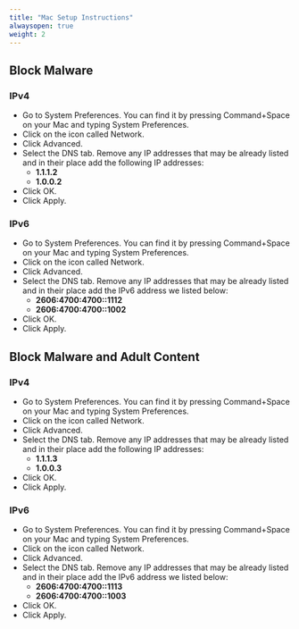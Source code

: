 ```yaml
---
title: "Mac Setup Instructions"
alwaysopen: true
weight: 2
---
```

## Block Malware
### IPv4
* Go to System Preferences. You can find it by pressing Command+Space on your Mac and typing System Preferences.
* Click on the icon called Network.
* Click Advanced.
* Select the DNS tab. Remove any IP addresses that may be already listed and in their place add the following IP addresses:
    * **1.1.1.2**
    * **1.0.0.2**
* Click OK.
* Click Apply.

### IPv6
* Go to System Preferences. You can find it by pressing Command+Space on your Mac and typing System Preferences.
* Click on the icon called Network.
* Click Advanced.
* Select the DNS tab. Remove any IP addresses that may be already listed and in their place add the IPv6 address we listed below:
    * **2606:4700:4700::1112**
    * **2606:4700:4700::1002**
* Click OK.
* Click Apply.

## Block Malware and Adult Content
### IPv4
* Go to System Preferences. You can find it by pressing Command+Space on your Mac and typing System Preferences.
* Click on the icon called Network.
* Click Advanced.
* Select the DNS tab. Remove any IP addresses that may be already listed and in their place add the following IP addresses:
    * **1.1.1.3**
    * **1.0.0.3**
* Click OK.
* Click Apply.

### IPv6
* Go to System Preferences. You can find it by pressing Command+Space on your Mac and typing System Preferences.
* Click on the icon called Network.
* Click Advanced.
* Select the DNS tab. Remove any IP addresses that may be already listed and in their place add the IPv6 address we listed below:
    * **2606:4700:4700::1113**
    * **2606:4700:4700::1003**
* Click OK.
* Click Apply.